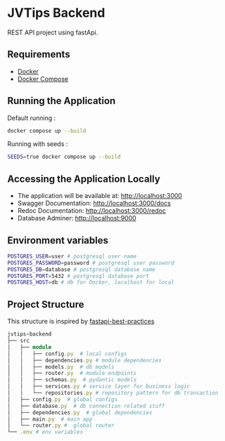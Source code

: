 # JVTips Backend

REST API project using fastApi.

## Requirements
- [Docker](https://docs.docker.com/engine/install/)
- [Docker Compose](https://docs.docker.com/compose/install/)

## Running the Application

Default running :
```bash
docker compose up --build
```

Running with seeds :
```bash
SEEDS=true docker compose up --build
```

## Accessing the Application Locally

- The application will be available at: [http://localhost:3000](http://localhost:3000)
- Swagger Documentation: [http://localhost:3000/docs](http://localhost:3000/docs)
- Redoc Documentation: [http://localhost:3000/redoc](http://localhost:3000/redoc)
- Database Adminer: [http://localhost:9000](http://localhost:9000)

## Environment variables

```bash
POSTGRES_USER=user # postgresql user name
POSTGRES_PASSWORD=password # postgresql user password
POSTGRES_DB=database # postgresql database name
POSTGRES_PORT=5432 # postgresql database port
POSTGRES_HOST=db # db for Docker, localhost for local
```

## Project Structure

This structure is inspired by [fastapi-best-practices](https://github.com/zhanymkanov/fastapi-best-practices)

```ruby
jvtips-backend
├── src
│   ├── module
│   │   ├── config.py  # local configs
│   │   ├── dependencies.py # module dependencies
│   │   ├── models.py  # db models
│   │   ├── router.py  # module endpoints
│   │   ├── schemas.py  # pydantic models
│   │   ├── services.py # service layer for business logic
│   │   └── repositories.py # repository pattern for db transaction
│   ├── config.py  # global configs
│   ├── database.py  # db connection related stuff
│   ├── dependencies.py  # global dependencies
│   ├── main.py  # main app
│   └── router.py #  global router
└── .env # env variables
```
